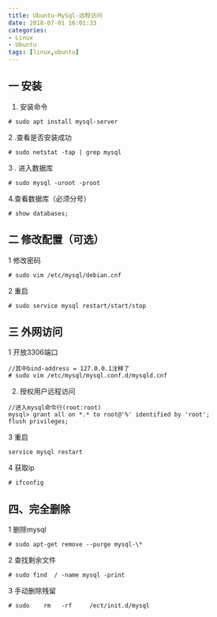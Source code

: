 ```yaml
---
title: Ubuntu-MySql-远程访问
date: 2018-07-01 16:01:33
categories: 
- Linux 
- Ubuntu
tags: [linux,ubuntu]
---
```



## 一 安装

1. 安装命令
```
# sudo apt install mysql-server
```
2 .查看是否安装成功
```
# sudo netstat -tap | grep mysql
```
3 . 进入数据库
```
# sudo mysql -uroot -proot
```
4.查看数据库（必须分号）
```
# show databases;
```

## 二 修改配置（可选）
1 修改密码

```
# sudo vim /etc/mysql/debian.cnf
```
2 重启
```
# sudo service mysql restart/start/stop
```

## 三 外网访问

1  开放3306端口 
```
//其中bind-address = 127.0.0.1注释了
# sudo vim /etc/mysql/mysql.conf.d/mysqld.cnf
```
2. 授权用户远程访问
```
//进入mysql命令行(root:root)
mysql> grant all on *.* to root@'%' identified by 'root';
flush privileges;
```
3 重启
```
service mysql restart
```
4 获取ip
```
# ifconfig
```

## 四、完全删除

1  删除mysql
```
# sudo apt-get remove --purge mysql-\*
```
2 查找剩余文件
```
# sudo find  / -name mysql -print
```
3 手动删除残留
```
# sudo    rm   -rf     /ect/init.d/mysql
```
